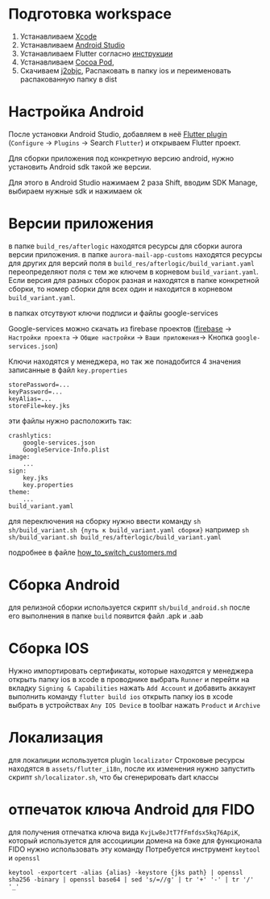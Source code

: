 # Подготовка workspace 
1. Устанавливаем [Xcode](https://apps.apple.com/ru/app/xcode/id497799835?l=en&mt=12)
2. Устанавливаем [Android Studio](https://developer.android.com/studio)
3. Устанавливаем Flutter согласно [инструкции](https://flutter.dev/docs/get-started/install)
4. Устанавливаем [Cocoa Pod](https://cocoapods.org/),
6. Скачиваем [j2objc](https://github.com/google/j2objc/releases/download/2.7/j2objc-2.7.zip), Распаковать в папку ios и переименовать распакованную папку в dist
# Настройка Android
После установки Android Studio, добавляем в неё [Flutter plugin](https://plugins.jetbrains.com/plugin/9212-flutter)
(`Configure` -> `Plugins` -> Search `Flutter`)
и открываем Flutter проект.

Для сборки приложения под конкретную версию android, нужно установить Android sdk такой же версии.

Для этого в Android Studio нажимаем 2 раза Shift, вводим SDK Manage, выбираем нужные sdk и нажимаем ok

# Версии приложения
в папке `build_res/afterlogic` находятся ресурсы для сборки aurora версии приложения. в папке `aurora-mail-app-customs` находятся ресурсы для других для версий
поля в  `build_res/afterlogic/build_variant.yaml` переопределяют поля с тем же ключем в корневом `build_variant.yaml`.
Если версия для разных сборок разная и находятся в папке конкретной сборки, то номер сборки для всех один и находится в корневом `build_variant.yaml`.

в папках отсутвуют ключи подписи и файлы google-services

Google-services можно скачать из firebase проектов 
([firebase](https://console.firebase.google.com) -> `Настройки проекта` -> `Общие настройки` -> `Ваши приложения`-> Кнопка `google-services.json`)

Ключи находятся у менеджера, но так же понадобится 4 значения записанные в файл `key.properties`
```
storePassword=...
keyPassword=...
keyAlias=...
storeFile=key.jks
```

эти файлы нужно расположить так: 
```
crashlytics:
    google-services.json
    GoogleService-Info.plist
image:
    ...
sign:
    key.jks
    key.properties
theme:
    ...
build_variant.yaml 
```

для переключения на сборку нужно ввести команду `sh sh/build_variant.sh {путь к build_variant.yaml сборки}` 
например  `sh sh/build_variant.sh build_res/afterlogic/build_variant.yaml`

подробнее в файле [how_to_switch_customers.md](./how_to_switch_customers.md)

# Сборка Android
для релизной сборки используется скрипт
`sh/build_android.sh`
после его выполнения в папке `build` появится файл .apk и .aab

# Сборка IOS

Нужно импортировать сертификаты, которые находятся у менеджера
открыть папку ios в xcode
в проводнике выбрать `Runner` и перейти на вкладку `Signing & Capabilities`
нажать `Add Account` и добавить аккаунт
выполнить команду `flutter build ios`
открыть папку ios в xcode
выбрать в устройствах `Any IOS Device`
в toolbar нажать `Product` и `Archive`

# Локализация 
для локалиции используется plugin `localizator`
Строковые ресурсы находятся в `assets/flutter_i18n`,
после их изменения нужно запустить скрипт `sh/localizator.sh`, что бы сгенерировать dart классы

# отпечаток ключа Android для FIDO
для получения отпечатка ключа вида `KvjLw8eJtT7fFmfdsx5kq76ApiK`, который используется для ассоцииции домена на бэке для функционала FIDO
нужно использовать эту команду 
Потребуется инструмент `keytool` и `openssl`

```keytool -exportcert -alias {alias} -keystore {jks path} | openssl sha256 -binary | openssl base64 | sed 's/=//g' | tr '+' '-' | tr '/' '_'```

